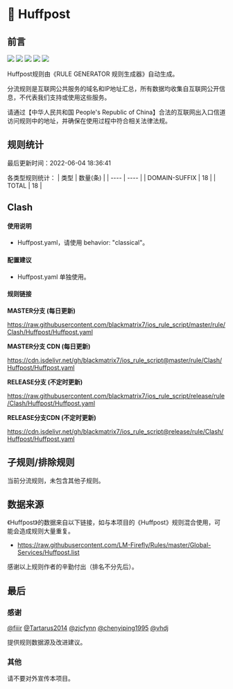 # 🧸 Huffpost

## 前言

![](https://shields.io/badge/-移除重复规则-ff69b4) ![](https://shields.io/badge/-DOMAIN与DOMAIN--SUFFIX合并-green) ![](https://shields.io/badge/-DOMAIN--SUFFIX间合并-critical) ![](https://shields.io/badge/-DOMAIN--SUFFIX与DOMAIN--KEYWORD合并-blue) ![](https://shields.io/badge/-IP--CIDR(6)合并-blueviolet) 

Huffpost规则由《RULE GENERATOR 规则生成器》自动生成。

分流规则是互联网公共服务的域名和IP地址汇总，所有数据均收集自互联网公开信息，不代表我们支持或使用这些服务。

请通过【中华人民共和国 People's Republic of China】合法的互联网出入口信道访问规则中的地址，并确保在使用过程中符合相关法律法规。

## 规则统计

最后更新时间：2022-06-04 18:36:41

各类型规则统计：
| 类型 | 数量(条)  | 
| ---- | ----  |
| DOMAIN-SUFFIX | 18  | 
| TOTAL | 18  | 


## Clash 

#### 使用说明
- Huffpost.yaml，请使用 behavior: "classical"。

#### 配置建议
- Huffpost.yaml 单独使用。

#### 规则链接
**MASTER分支 (每日更新)**

https://raw.githubusercontent.com/blackmatrix7/ios_rule_script/master/rule/Clash/Huffpost/Huffpost.yaml

**MASTER分支 CDN (每日更新)**

https://cdn.jsdelivr.net/gh/blackmatrix7/ios_rule_script@master/rule/Clash/Huffpost/Huffpost.yaml

**RELEASE分支 (不定时更新)**

https://raw.githubusercontent.com/blackmatrix7/ios_rule_script/release/rule/Clash/Huffpost/Huffpost.yaml

**RELEASE分支CDN (不定时更新)**

https://cdn.jsdelivr.net/gh/blackmatrix7/ios_rule_script@release/rule/Clash/Huffpost/Huffpost.yaml

## 子规则/排除规则


当前分流规则，未包含其他子规则。

## 数据来源

《Huffpost》的数据来自以下链接，如与本项目的《Huffpost》规则混合使用，可能会造成规则大量重复。

- https://raw.githubusercontent.com/LM-Firefly/Rules/master/Global-Services/Huffpost.list


感谢以上规则作者的辛勤付出（排名不分先后）。

## 最后

### 感谢

[@fiiir](https://github.com/fiiir) [@Tartarus2014](https://github.com/Tartarus2014) [@zjcfynn](https://github.com/zjcfynn) [@chenyiping1995](https://github.com/chenyiping1995) [@vhdj](https://github.com/vhdj)

提供规则数据源及改进建议。

### 其他

请不要对外宣传本项目。